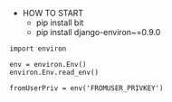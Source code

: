 - HOW TO START
  - pip install bit
  - pip install django-environ~=0.9.0

```
import environ

env = environ.Env()
environ.Env.read_env()

fromUserPriv = env('FROMUSER_PRIVKEY')
```
